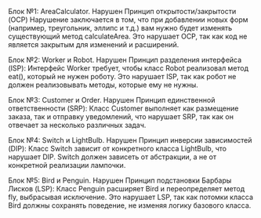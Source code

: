 Блок №1: AreaCalculator. Нарушен Принцип открытости/закрытости (OCP)
Нарушение заключается в том, что при добавлении новых форм (например, треугольник, эллипс и т.д.) вам нужно будет изменять существующий метод calculateArea. Это нарушает OCP, так как код не является закрытым для изменений и расширений.

Блок №2: Worker и Robot. Нарушен Принцип разделения интерфейса (ISP):
Интерфейс Worker требует, чтобы класс Robot реализовал метод eat(), который не нужен роботу. Это нарушает ISP, так как робот не должен реализовывать методы, которые ему не нужны.


Блок №3: Customer и Order. Нарушен Принцип единственной ответственности (SRP):
Класс Customer выполняет как размещение заказа, так и отправку уведомлений, что нарушает SRP, так как он отвечает за несколько различных задач.

Блок №4: Switch и LightBulb. Нарушен Принцип инверсии зависимостей (DIP):
Класс Switch зависит от конкретного класса LightBulb, что нарушает DIP. Switch должен зависеть от абстракции, а не от конкретной реализации лампочки.

Блок №5: Bird и Penguin. Нарушен Принцип подстановки Барбары Лисков (LSP):
Класс Penguin расширяет Bird и переопределяет метод fly, выбрасывая исключение. Это нарушает LSP, так как потомки класса Bird должны сохранять поведение, не изменяя логику базового класса.